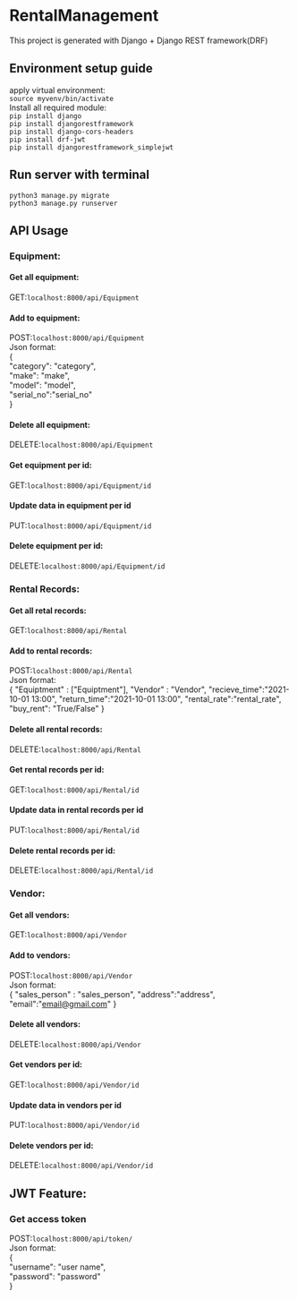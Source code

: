 # RentalManagement
This project is generated with Django + Django REST framework(DRF)

## Environment setup guide  
apply virtual environment:  
`source myvenv/bin/activate`  
Install all required module:   
`pip install django`   
`pip install djangorestframework`  
`pip install django-cors-headers`  
`pip install drf-jwt`  
`pip install djangorestframework_simplejwt`  

## Run server with terminal
`python3 manage.py migrate`  
`python3 manage.py runserver`  
## API Usage  
### Equipment:  
#### Get all equipment:  
GET:`localhost:8000/api/Equipment`  
#### Add to equipment:  
POST:`localhost:8000/api/Equipment`  
Json format:  
{  
    "category": "category",  
    "make": "make",  
    "model": "model",  
    "serial_no":"serial_no"  
}  
#### Delete all equipment:  
DELETE:`localhost:8000/api/Equipment`  
#### Get equipment per id:  
GET:`localhost:8000/api/Equipment/id`  
#### Update data in equipment per id  
PUT:`localhost:8000/api/Equipment/id`  
#### Delete equipment per id:  
DELETE:`localhost:8000/api/Equipment/id`  
### Rental Records:  
#### Get all retal records:  
GET:`localhost:8000/api/Rental`  
#### Add to rental records:  
POST:`localhost:8000/api/Rental`  
Json format:  
{
"Equiptment" : ["Equiptment"],
"Vendor" : "Vendor",
"recieve_time":"2021-10-01 13:00",
"return_time":"2021-10-01 13:00",
"rental_rate":"rental_rate",
"buy_rent": "True/False"
}
#### Delete all rental records:  
DELETE:`localhost:8000/api/Rental`  
#### Get rental records per id:  
GET:`localhost:8000/api/Rental/id`  
#### Update data in rental records per id  
PUT:`localhost:8000/api/Rental/id`  
#### Delete rental records per id:  
DELETE:`localhost:8000/api/Rental/id`  
### Vendor:  
#### Get all vendors:  
GET:`localhost:8000/api/Vendor`  
#### Add to vendors:  
POST:`localhost:8000/api/Vendor`  
Json format:  
{
"sales_person" : "sales_person",
"address":"address",
"email":"email@gmail.com"
}
#### Delete all vendors:  
DELETE:`localhost:8000/api/Vendor`  
#### Get vendors per id:  
GET:`localhost:8000/api/Vendor/id`  
#### Update data in vendors per id  
PUT:`localhost:8000/api/Vendor/id`  
#### Delete vendors per id:  
DELETE:`localhost:8000/api/Vendor/id`
## JWT Feature:  
### Get access token  
POST:`localhost:8000/api/token/`  
Json format:  
{  
    "username": "user name",  
    "password": "password"  
}  
